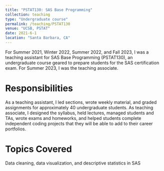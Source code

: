 ```yaml
---
title: "PSTAT130: SAS Base Programming"
collection: teaching
type: "Undergraduate course"
permalink: /teaching/PSTAT130
venue: "UCSB, PSTAT"
date: 2021-6-1
location: "Santa Barbara, CA"
---
```


For Summer 2021, Winter 2022, Summer 2022, and Fall 2023, I was a teaching assistant for SAS Base Programming (PSTAT130), an undergraduate course geared to prepare students for the SAS certification exam. For Summer 2023, I was the teaching associate.

Responsibilities
======
As a teaching assistant, I led sections, wrote weekly material, and graded assignments for approximately 40 undergraduate students. As teaching associate, I designed the syllabus, held lectures, managed students and TAs, wrote exams and homeworks, and helped students complete independent coding projects that they will be able to add to their career portfolios.

Topics Covered
======
Data cleaning, data visualization, and descriptive statistics in SAS
